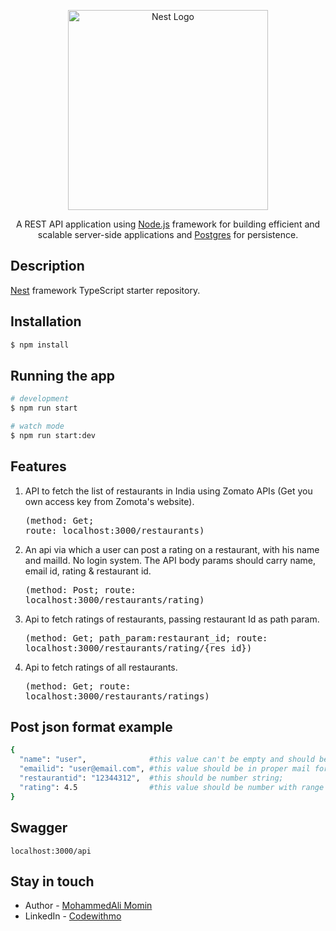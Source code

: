 <p align="center">
  <a href="http://nestjs.com/" target="blank"><img src="https://nestjs.com/img/logo_text.svg" width="320" alt="Nest Logo" /></a>
</p>

[travis-image]: https://api.travis-ci.org/nestjs/nest.svg?branch=master
[travis-url]: https://travis-ci.org/nestjs/nest
[linux-image]: https://img.shields.io/travis/nestjs/nest/master.svg?label=linux
[linux-url]: https://travis-ci.org/nestjs/nest

  <p align="center">A REST API application using <a href="http://nodejs.org" target="blank">Node.js</a> framework for building efficient and scalable server-side applications and <a href="https://www.postgresql.org/" target="blank">Postgres</a> for persistence.</p>
   
## Description

[Nest](https://github.com/nestjs/nest) framework TypeScript starter repository.

## Installation

```bash
$ npm install
```

## Running the app

```bash
# development
$ npm run start

# watch mode
$ npm run start:dev

```

## Features

1. API to fetch the list of restaurants in India using Zomato APIs (Get you own access key from Zomota's website). <pre>(method: Get; route: localhost:3000/restaurants)</pre>

2. An api via which a user can post a rating on a restaurant, with his name and mailId. No login system. The API body params should carry name, email id, rating & restaurant id.<pre>(method: Post; route: localhost:3000/restaurants/rating)</pre>

3. Api to fetch ratings of restaurants, passing restaurant Id as path param.<pre>(method: Get; path_param:restaurant_id; route: localhost:3000/restaurants/rating/{res_id})</pre>

4. Api to fetch ratings of all restaurants.<pre>(method: Get; route: localhost:3000/restaurants/ratings)</pre>

## Post json format example

```bash
{
  "name": "user",              #this value can't be empty and should be string;
  "emailid": "user@email.com", #this value should be in proper mail format;
  "restaurantid": "12344312",  #this should be number string;
  "rating": 4.5                #this value should be number with range of 0-5;
}

```

## Swagger

`localhost:3000/api`

## Stay in touch

- Author - [MohammedAli Momin](https://codewithmo.github.io/myportfolio/)
- LinkedIn - [Codewithmo](www.linkedin.com/in/codewithmo)
